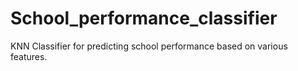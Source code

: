 # School_performance_classifier
KNN Classifier for predicting school performance based on various features.
